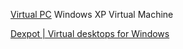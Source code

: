 
[Virtual PC](https://www.microsoft.com/en-us/download/details.aspx?id=3243)
Windows XP Virtual Machine

[Dexpot | Virtual desktops for Windows](https://www.dexpot.de/)
